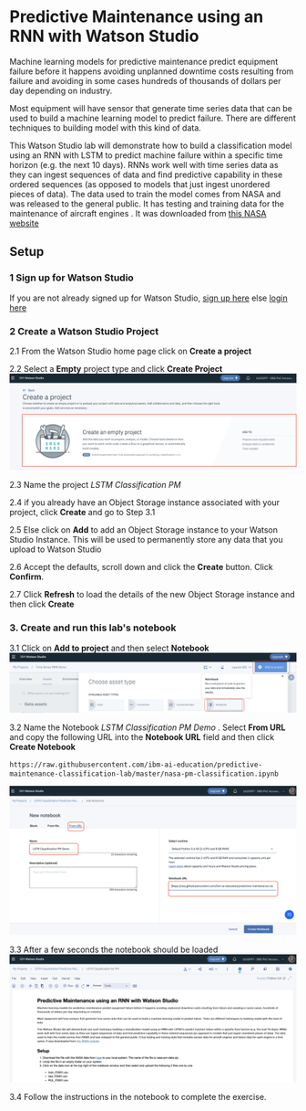 #  Predictive Maintenance using an RNN with Watson Studio

Machine learning models for predictive maintenance predict equipment failure before it happens avoiding unplanned downtime costs resulting from failure and avoiding in some cases  hundreds of thousands of dollars per day depending on industry.

Most equipment will have sensor that generate time series data that can be used to build a machine learning model to predict failure. There are different techniques to building model with this kind of data.

This Watson Studio lab  will demonstrate how to build a classification model using an  RNN with LSTM to predict machine failure within a specific time horizon (e.g. the next 10 days). RNNs work well with time series data as they can ingest sequences of data and find predictive capability in these ordered sequences (as opposed to models that just ingest unordered pieces of data).  The data used to train the model comes from NASA and was released to the general public. It has testing and training data for the maintenance of aircraft engines . It was downloaded from [this NASA website](https://c3.nasa.gov/dashlink/resources/139/)

##  Setup

### 1 Sign up for Watson Studio

If you are not already signed up for Watson Studio, [sign up here](https://www.ibm.com/cloud/watson-studio) else [login here](https://dataplatform.cloud.ibm.com/)

### 2 Create a Watson Studio Project

2.1 From the Watson Studio home page click on **Create a project**

2.2 Select a **Empty** project type and click **Create Project**
![Jupyter Notebook](images/ss2.png)

2.3 Name the project *LSTM Classification PM*

2.4 if you already have an Object Storage  instance associated with your project, click **Create** and go to Step 3.1

2.5 Else click on **Add** to add an Object Storage instance to your Watson Studio Instance. This will be used to permanently store any data that you upload to Watson Studio

2.6 Accept the defaults, scroll down and click the **Create** button. Click **Confirm**.

2.7 Click **Refresh** to load the details of the new Object Storage instance and then click **Create**


### 3. Create  and run this lab's notebook

3.1 Click on  **Add to project** and then select **Notebook**
![Assets](images/ss3.png)

3.2 Name the Notebook *LSTM Classification PM Demo* . Select **From URL** and copy the following URL into the **Notebook URL** field and then click **Create Notebook**

```
https://raw.githubusercontent.com/ibm-ai-education/predictive-maintenance-classification-lab/master/nasa-pm-classification.ipynb
```

![Create Notebook](images/ss4.png)


3.3 After a few seconds the notebook should be loaded
![Notebook loaded](images/ss5.png)

3.4 Follow the instructions in the notebook to complete the exercise.
